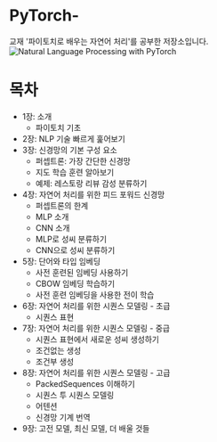 # PyTorch-
교재 '파이토치로 배우는 자연어 처리'를 공부한 저장소입니다.![Natural Language Processing with PyTorch](https://user-images.githubusercontent.com/86637058/153210775-62f5b6ef-82c1-4858-9abc-115e9ccc39bc.jpeg)



목차
=================

<!--ts-->
* 1장: 소개
  * 파이토치 기초
* 2장: NLP 기술 빠르게 훑어보기
* 3장: 신경망의 기본 구성 요소
  * 퍼셉트론: 가장 간단한 신경망
  * 지도 학습 훈련 알아보기
  * 예제: 레스토랑 리뷰 감성 분류하기
* 4장: 자연어 처리를 위한 피드 포워드 신경망
  * 퍼셉트론의 한계
  * MLP 소개
  * CNN 소개
  * MLP로 성씨 분류하기
  * CNN으로 성씨 분류하기
* 5장: 단어와 타입 임베딩
  * 사전 훈련된 임베딩 사용하기
  * CBOW 임베딩 학습하기
  * 사전 훈련 임베딩을 사용한 전이 학습
* 6장: 자연어 처리를 위한 시퀀스 모델링 - 초급
  * 시퀀스 표현
* 7장: 자연어 처리를 위한 시퀀스 모델링 - 중급
  * 시퀀스 표현에서 새로운 성씨 생성하기
  * 조건없는 생성
  * 조건부 생성
* 8장: 자연어 처리를 위한 시퀀스 모델링 - 고급
  * PackedSequences 이해하기
  * 시퀀스 투 시퀀스 모델링
  * 어텐션
  * 신경망 기계 번역
* 9장: 고전 모델, 최신 모델, 더 배울 것들
<!--te-->

